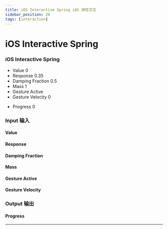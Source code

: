 ```yaml
---
title: iOS Interactive Spring iOS 弹性交互
sidebar_position: 20
tags: [interaction]
---
```


# iOS Interactive Spring


<div className="patch-container">
    <div className="patch processor">
        <h3>iOS Interactive Spring</h3>
        <ul className="inputs">
            <li>Value <span>0</span></li>
            <li>Response <span>0.35</span></li>
            <li>Damping Fraction <span>0.5</span></li>
            <li>Mass <span>1</span></li>
            <li>Gesture Active <span className="checkbox-off"></span></li>
            <li>Gesture Velocity <span>0</span></li>
        </ul>
        <ul className="outputs">
            <li>Progress <span>0</span></li>
        </ul>
    </div>
</div>

<div className="port-descriptions">
<div className="inputs">

### Input 输入

#### Value

#### Response

#### Damping Fraction

#### Mass

#### Gesture Active

#### Gesture Velocity

</div>
<div className="outputs">

### Output 输出

#### Progress


</div>
</div>


------
